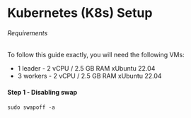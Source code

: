 # Kubernetes (K8s) Setup

###### Requirements

To follow this guide exactly, you will need the following VMs:

* 1 leader - 2 vCPU / 2.5 GB RAM xUbuntu 22.04
* 3 workers - 2 vCPU / 2.5 GB RAM xUbuntu 22.04

#### Step 1 - Disabling swap

```
sudo swapoff -a
```

